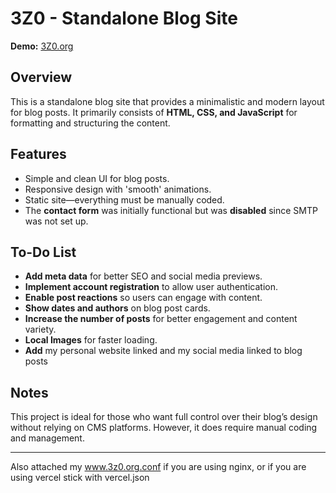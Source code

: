 # 3Z0 - Standalone Blog Site

**Demo:** [3Z0.org](https://3Z0.org)

## Overview
This is a standalone blog site that provides a minimalistic and modern layout for blog posts. It primarily consists of **HTML, CSS, and JavaScript** for formatting and structuring the content. 

## Features
- Simple and clean UI for blog posts.
- Responsive design with 'smooth' animations.
- Static site—everything must be manually coded.
- The **contact form** was initially functional but was **disabled** since SMTP was not set up.

## To-Do List
- **Add meta data** for better SEO and social media previews.
- **Implement account registration** to allow user authentication.
- **Enable post reactions** so users can engage with content.
- **Show dates and authors** on blog post cards.
- **Increase the number of posts** for better engagement and content variety.
- **Local Images** for faster loading.
- **Add** my personal website linked and my social media linked to blog posts

## Notes
This project is ideal for those who want full control over their blog’s design without relying on CMS platforms. However, it does require manual coding and management.

---

Also attached my www.3z0.org.conf if you are using nginx, or if you are using vercel stick with vercel.json
